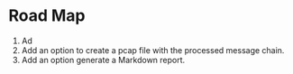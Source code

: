 # Road Map

1. Аd
1. Add an option to create a pcap file with the processed message chain.
2. Add an option generate a Markdown report.
